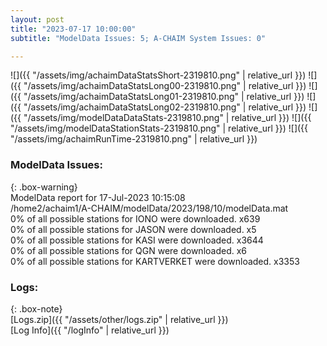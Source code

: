 ```yaml
---
layout: post
title: "2023-07-17 10:00:00"
subtitle: "ModelData Issues: 5; A-CHAIM System Issues: 0"

---
```


![]({{ "/assets/img/achaimDataStatsShort-2319810.png" | relative_url }})
![]({{ "/assets/img/achaimDataStatsLong00-2319810.png" | relative_url }})
![]({{ "/assets/img/achaimDataStatsLong01-2319810.png" | relative_url }})
![]({{ "/assets/img/achaimDataStatsLong02-2319810.png" | relative_url }})
![]({{ "/assets/img/modelDataDataStats-2319810.png" | relative_url }})
![]({{ "/assets/img/modelDataStationStats-2319810.png" | relative_url }})
![]({{ "/assets/img/achaimRunTime-2319810.png" | relative_url }})


### ModelData Issues:  
  
{: .box-warning}  
 ModelData report for 17-Jul-2023 10:15:08   
 /home2/achaim1/A-CHAIM/modelData/2023/198/10/modelData.mat   
 0% of all possible stations for IONO were downloaded. x639   
 0% of all possible stations for JASON were downloaded. x5   
 0% of all possible stations for KASI were downloaded. x3644   
 0% of all possible stations for QGN were downloaded. x6   
 0% of all possible stations for KARTVERKET were downloaded. x3353   
  


### Logs:  
  
{: .box-note}  
[Logs.zip]({{ "/assets/other/logs.zip" | relative_url }})  
[Log Info]({{ "/logInfo" | relative_url }})  
